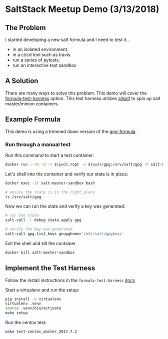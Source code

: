 # SaltStack Meetup Demo (3/13/2018)


## <a name='problem'></a> The Problem

I started developing a new salt formula and I need to test it...

* in an isolated environment.
* in a ci/cd tool such as travis.
* run a series of pytests.
* run an interactive test sandbox


## <a name='solution'></a> A Solution

There are many ways to solve this problem. This demo will cover the [formula-test-harness](https://github.com/intuitivetechnologygroup/formula-test-harness) option.
This test harness utilizes [allsalt](https://github.com/simplyadrian/allsalt) to spin up salt master/minion containers.


## <a name='example-formula'></a> Example Formula

This demo is using a trimmed down version of the [gpg-formula](https://github.com/meganlkm/gpg-formula).

### Run through a manual test

Run this command to start a test container:

```bash
docker run --rm -d -v $(pwd):/opt -v $(pwd)/gpg:/srv/salt/gpg -h salt-master-sandbox --name salt-master-sandbox simplyadrian/allsalt:centos_master_2017.7.2
```

Let's shell into the container and verify our state is in place:

```bash
docker exec -it salt-master-sandbox bash

# ensure the state is in the right place
ls /srv/salt/gpg
```

Now we can run the state and verify a key was generated:

```bash
# run the state
salt-call -l debug state.apply gpg

# verify the key was generated
salt-call gpg.list_keys gnupghome='/etc/salt/gpgkeys'
```

Exit the shell and kill the container

```bash
docker kill salt-master-sandbox
```


## <a name='setup-harness'></a> Implement the Test Harness

Follow the install instructions in the `formula-test-harness` [docs](https://github.com/intuitivetechnologygroup/formula-test-harness#-install)

Start a virtualenv and run the setup:

```bash
pip install -U virtualenv
virtualenv .venv
source .venv/bin/activate
make setup
```

Run the centos test:

```bash
make test-centos_master_2017.7.2
```
